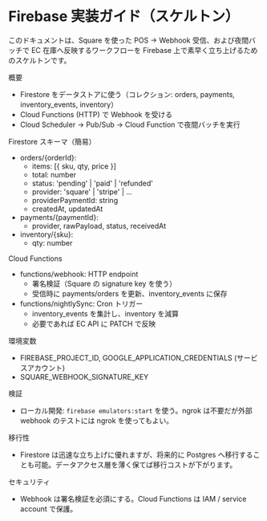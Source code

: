 # Firebase 実装ガイド（スケルトン）

このドキュメントは、Square を使った POS → Webhook 受信、および夜間バッチで EC 在庫へ反映するワークフローを Firebase 上で素早く立ち上げるためのスケルトンです。

概要
- Firestore をデータストアに使う（コレクション: orders, payments, inventory_events, inventory）
- Cloud Functions (HTTP) で Webhook を受ける
- Cloud Scheduler -> Pub/Sub -> Cloud Function で夜間バッチを実行

Firestore スキーマ（簡易）
- orders/{orderId}:
  - items: [{ sku, qty, price }]
  - total: number
  - status: 'pending' | 'paid' | 'refunded'
  - provider: 'square' | 'stripe' | ...
  - providerPaymentId: string
  - createdAt, updatedAt
- payments/{paymentId}:
  - provider, rawPayload, status, receivedAt
- inventory/{sku}:
  - qty: number

Cloud Functions
- functions/webhook: HTTP endpoint
  - 署名検証（Square の signature key を使う）
  - 受信時に payments/orders を更新、inventory_events に保存
- functions/nightlySync: Cron トリガー
  - inventory_events を集計し、inventory を減算
  - 必要であれば EC API に PATCH で反映

環境変数
- FIREBASE_PROJECT_ID, GOOGLE_APPLICATION_CREDENTIALS (サービスアカウント)
- SQUARE_WEBHOOK_SIGNATURE_KEY

検証
- ローカル開発: `firebase emulators:start` を使う。ngrok は不要だが外部 webhook のテストには ngrok を使ってもよい。

移行性
- Firestore は迅速な立ち上げに優れますが、将来的に Postgres へ移行することも可能。データアクセス層を薄く保てば移行コストが下がります。

セキュリティ
- Webhook は署名検証を必須にする。Cloud Functions は IAM / service account で保護。
